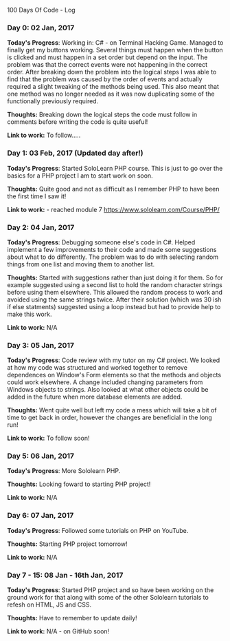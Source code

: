  100 Days Of Code - Log

### Day 0: 02 Jan, 2017

**Today's Progress**:  Working in: C# - on Terminal Hacking Game.
Managed to finally get my buttons working. Several things must happen when the button is clicked and must happen in a set order but depend on the input. The problem was that the correct events were not happening in the correct order. After breaking down the problem into the logical steps I was able to find that the problem was caused by the order of events and actually required a slight tweaking of the methods being used. This also meant that one method was no longer needed as it was now duplicating some of the functionally previously required.

**Thoughts:** Breaking down the logical steps the code must follow in comments before writing the code is quite useful!

**Link to work:** To follow.....



### Day 1: 03 Feb, 2017 (Updated day after!)

**Today's Progress**: Started SoloLearn PHP course. This is just to go over the basics for a PHP project I am to start work on soon. 

**Thoughts:** Quite good and not as difficult as I remember PHP to have been the first time I saw it!

**Link to work:** - reached module 7 https://www.sololearn.com/Course/PHP/ 



### Day 2: 04 Jan, 2017

**Today's Progress**:  Debugging someone else's code in C#. Helped implement a few improvements to their code and made some suggestions about what to do differently. The problem was to do with selecting random things from one list and moving them to another list. 

**Thoughts:** Started with suggestions rather than just doing it for them. So for example suggested using a second list to hold the random character strings before using them elsewhere. This allowed the random process to work and avoided using the same strings twice. After their solution (which was 30 ish if else statments) suggested using a loop instead but had to provide help to make this work. 

**Link to work:** N/A


### Day 3: 05 Jan, 2017

**Today's Progress**: Code review with my tutor on my C# project. We looked at how my code was structured and worked together to remove dependences on Window's Form elements so that the methods and objects could work elsewhere. A change included changing parameters from Windows objects to strings. Also looked at what other objects could be added in the future when more database elements are added. 

**Thoughts:** Went quite well but left my code a mess which will take a bit of time to get back in order, however the changes are beneficial in the long run!

**Link to work:**  To follow soon!


### Day 5: 06 Jan, 2017

**Today's Progress**: More Sololearn PHP. 

**Thoughts:** Looking foward to starting PHP project!

**Link to work:**  N/A


### Day 6: 07 Jan, 2017

**Today's Progress**: Followed some tutorials on PHP on YouTube.

**Thoughts:** Starting PHP project tomorrow!

**Link to work:**  N/A

### Day 7 - 15: 08 Jan - 16th Jan, 2017

**Today's Progress**: Started PHP project and so have been working on the ground work for that along with some of the other Sololearn tutorials to refesh on HTML, JS and CSS. 

**Thoughts:** Have to remember to update daily!

**Link to work:**  N/A - on GitHub soon!



